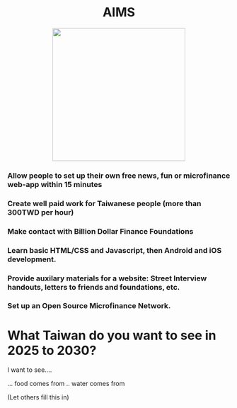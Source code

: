 <h1 align="center">AIMS</h1>
<p align="center">
<img width="300" height="300" src="https://i.imgur.com/bbyODG4.jpeg">
  </p>

### Allow people to set up their own free news, fun or microfinance web-app within 15 minutes

### Create well paid work for Taiwanese people (more than 300TWD per hour) 

### Make contact with Billion Dollar Finance Foundations

### Learn basic HTML/CSS and Javascript, then Android and iOS development. 

### Provide auxilary materials for a website: Street Interview handouts, letters to friends and foundations, etc. 

### Set up an Open Source Microfinance Network. 



# What Taiwan do you want to see in 2025 to 2030?

I want to see....

... food comes from
.. water comes from

(Let others fill this in)
